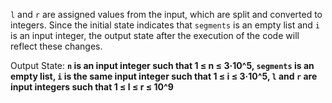 `l` and `r` are assigned values from the input, which are split and converted to integers. Since the initial state indicates that `segments` is an empty list and `i` is an input integer, the output state after the execution of the code will reflect these changes.

Output State: **`n` is an input integer such that 1 ≤ n ≤ 3·10^5, `segments` is an empty list, `i` is the same input integer such that 1 ≤ i ≤ 3·10^5, `l` and `r` are input integers such that 1 ≤ l ≤ r ≤ 10^9**